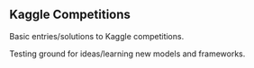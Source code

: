## Kaggle Competitions

Basic entries/solutions to Kaggle competitions.

Testing ground for ideas/learning new models and frameworks.
